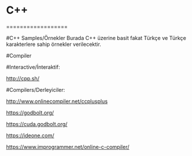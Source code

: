 # C++
==================

#C++ Samples/Örnekler
Burada C++ üzerine basit fakat Türkçe ve Türkçe karakterlere sahip örnekler verilecektir.

#Compiler

#Interactive/İnteraktif: 

http://cpp.sh/

#Compilers/Derleyiciler:

http://www.onlinecompiler.net/ccplusplus

https://godbolt.org/

https://cuda.godbolt.org/

https://ideone.com/

https://www.improgrammer.net/online-c-compiler/
